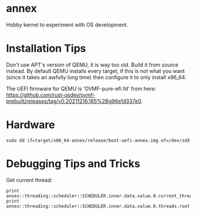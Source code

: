 # annex
Hobby kernel to experiment with OS development.


# Installation Tips
Don't use APT's version of QEMU, it is way too old. Build it from source instead. By default QEMU installs every target, if this is not what you want (since it takes an awfully long time) then configure it to only install x86_64.

The UEFI firmware for QEMU is 'OVMF-pure-efi.fd' from here: https://github.com/rust-osdev/ovmf-prebuilt/releases/tag/v0.20211216.165%2Bg96e1d337e0.

# Hardware
```
sudo dd if=target/x86_64-annex/release/boot-uefi-annex.img of=/dev/sdX
```

# Debugging Tips and Tricks
Get current thread:
```
print annex::threading::scheduler::SCHEDULER.inner.data.value.0.current_thread_id.0
print annex::threading::scheduler::SCHEDULER.inner.data.value.0.threads.root.0.node.pointer.vals[0].value.value.state
```